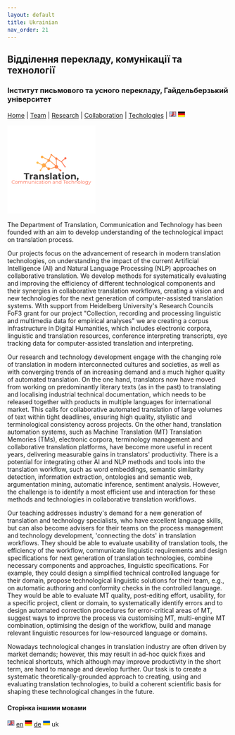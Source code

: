 ```yaml
---
layout: default
title: Ukrainian
nav_order: 21
---
```


## Відділення перекладу, комунікації та технології
### Інститут письмового та усного перекладу, Гайдельберзький університет

[Home](index.md) | [Team](people.md) | [Research](research.md) | [Collaboration](collaboration.md) | [Techologies](techlabs.md) | [![Image](en_l_flag.png)](index.html) [![Image](de_l_flag.png)](de_index.html)

![Image](assets/img/A4TCT_200x200.png)

The Department of Translation, Communication and Technology has been founded with an aim to develop understanding of the technological impact on translation process.

Our projects focus on the advancement of research in modern translation technologies, on understanding the impact of the current Artificial Intelligence (AI) and Natural Language Processing (NLP) approaches on collaborative translation. We develop methods for systematically evaluating and improving the efficiency of different technological components and their synergies in collaborative translation workflows, creating a vision and new technologies for the next generation of computer-assisted translation systems. With support from Heidelberg University's Research Councils FoF3 grant for our project "Collection, recording and processing linguistic and multimedia data for empirical analyses" we are creating a corpus infrastructure in Digital Humanities, which includes electronic corpora, linguistic and translation resources, conference interpreting transcripts, eye tracking data for computer-assisted translation and interpreting.

Our research and technology development engage with the changing role of translation in modern interconnected cultures and societies, as well as with converging trends of an increasing demand and a much higher quality of automated translation. On the one hand, translators now have moved from working on predominantly literary texts (as in the past) to translating and localising industrial technical documentation, which needs to be released together with products in multiple languages for international market. This calls for collaborative automated translation of large volumes of text within tight deadlines, ensuring high quality, stylistic and terminological consistency across projects. On the other hand, translation automation systems, such as Machine Translation (MT) Translation Memories (TMs), electronic corpora, terminology management and collaborative translation platforms, have become more useful in recent years, delivering measurable gains in translators' productivity. There is a potential for integrating other AI and NLP methods and tools into the translation workflow, such as word embeddings, semantic similarity detection, information extraction, ontologies and semantic web, argumentation mining, automatic inference, sentiment analysis. However, the challenge is to identify a most efficient use and interaction for these methods and technologies in collaborative translation workflows.

Our teaching addresses industry's demand for a new generation of translation and technology specialists, who have excellent language skills, but can also become advisers for their teams on the process management and technology development, 'connecting the dots' in translation workflows. They should be able to evaluate usability of translation tools, the efficiency of the workflow, communicate linguistic requirements and design specifications for next generation of translation technologies, combine necessary components and approaches, linguistic specifications.  For example, they could design a simplified technical controlled language for their domain, propose technological linguistic solutions for their team, e.g., on automatic authoring and conformity checks in the controlled language. They would be able to evaluate MT quality, post-editing effort, usability, for a specific project, client or domain, to systematically identify errors and to design automated correction procedures for error-critical areas of MT, suggest ways to improve the process via customising MT, multi-engine MT combination, optimising the design of the workflow, build and manage relevant linguistic resources for low-resourced language or domains.

Nowadays technological changes in translation industry are often driven by market demands; however, this may result in ad-hoc quick fixes and technical shortcuts, which although may improve productivity in the short term, are hard to manage and develop further. Our task is to create a systematic theoretically-grounded approach to creating, using and evaluating translation technologies, to build a coherent scientific basis for shaping these technological changes in the future.

#### Сторінка іншими мовами

[![Image](en_l_flag.png)](index.html) [en](index.md) [![Image](de_l_flag.png)](de_index.html) [de](de_index.md) ![Image](uk_l_flag.png) uk  
